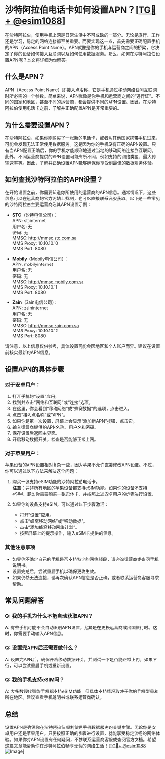 # 沙特阿拉伯电话卡如何设置APN？[[TG💪+ @esim1088](https://t.me/s/esim1088)]

在沙特阿拉伯，使用手机上网是日常生活中不可或缺的一部分。无论是旅行、工作还是学习，稳定的网络连接都至关重要。而要实现这一点，首先需要正确配置手机的APN（Access Point Name）。APN就像是你的手机与运营商之间的桥梁，它决定了你的设备如何接入互联网以及如何使用数据服务。那么，如何在沙特阿拉伯设置APN呢？本文将详细为你解答。

## 什么是APN？

APN（Access Point Name）即接入点名称，它是手机通过移动网络访问互联网时所必需的一个参数。简单来说，APN就像是你手机和运营商之间的“通行证”。不同的国家和地区，甚至不同的运营商，都会提供不同的APN设置。因此，在沙特阿拉伯使用电话卡之前，了解并正确配置APN是非常重要的。

## 为什么需要设置APN？

在沙特阿拉伯，如果你刚购买了一张新的电话卡，或者从其他国家携带手机过来，可能会发现无法正常使用数据服务。这是因为你的手机没有正确的APN设置。只有当APN配置正确后，你的手机才能顺利地通过当地的移动网络连接到互联网。此外，不同运营商提供的APN设置可能有所不同，例如支持的网络类型、最大传输速率等。因此，了解并正确设置APN能够确保你享受到最佳的数据服务体验。

## 如何查找沙特阿拉伯的APN设置？

在开始设置之前，你需要知道你所使用的运营商的APN信息。通常情况下，这些信息可以在运营商的官方网站上找到，也可以直接联系客服获取。以下是一些常见的沙特阿拉伯主要运营商及其APN设置示例：

- **STC**（沙特电信公司）：  
  APN: stcinternet  
  用户名: 无  
  密码: 无  
  MMSC: http://mmsc.stc.com.sa  
  MMS Proxy: 10.10.10.10  
  MMS Port: 8080  

- **Mobily**（Mobily电信公司）：  
  APN: mobilyinternet  
  用户名: 无  
  密码: 无  
  MMSC: http://mmsc.mobily.com.sa  
  MMS Proxy: 10.10.10.11  
  MMS Port: 8080  

- **Zain**（Zain电信公司）：  
  APN: zaininternet  
  用户名: 无  
  密码: 无  
  MMSC: http://mmsc.zain.com.sa  
  MMS Proxy: 10.10.10.12  
  MMS Port: 8080  

请注意，以上信息仅供参考，具体设置可能会因地区和个人账户而异。建议在设置前核实最新的APN信息。

## 设置APN的具体步骤

### 对于安卓用户：

1. 打开手机的“设置”应用。
2. 找到并点击“网络和互联网”或“连接”选项。
3. 在这里，你会看到“移动网络”或“蜂窝数据”的选项，点击进入。
4. 点击“接入点名称”或“APN”。
5. 如果你是第一次设置，屏幕上会显示“添加新APN”按钮，点击它。
6. 输入运营商提供的APN名称、用户名和密码。
7. 保存设置后返回主界面。
8. 开启移动数据开关，检查是否能够正常上网。

### 对于苹果用户：

苹果设备的APN设置相对复杂一些，因为苹果不允许直接修改APN设置。不过，你可以通过以下方法来解决这个问题：

1. 购买一张支持eSIM功能的沙特阿拉伯电话卡。  
   **注意**：并非所有地区的苹果设备都支持eSIM功能。如果你的设备不支持eSIM，那么你需要购买一张实体卡，并按照上述安卓用户的步骤进行设置。

2. 如果你的设备支持eSIM，可以通过以下步骤激活：
   - 打开“设置”应用。
   - 点击“蜂窝移动网络”或“移动数据”。
   - 点击“添加蜂窝移动网络计划”。
   - 按照屏幕上的提示操作，输入eSIM卡提供的信息。

### 其他注意事项

- 如果你不确定自己的手机是否支持特定的网络频段，请咨询运营商或查阅手机说明书。
- 设置完成后，尝试重启手机以确保更改生效。
- 如果仍然无法连接，请再次确认APN信息是否正确，或者联系运营商客服寻求帮助。

## 常见问题解答

### Q: 我的手机为什么不能自动获取APN？
A: 有些手机可能不会自动识别APN设置，尤其是在更换运营商或出国旅行时。这时，你需要手动输入APN信息。

### Q: 设置完APN后还需要做什么？
A: 设置完APN后，确保开启移动数据开关，并测试一下是否能正常上网。如果不行，可以尝试重启手机或重新设置。

### Q: 我的手机支持eSIM吗？
A: 大多数现代智能手机都支持eSIM功能，但具体支持情况取决于你的手机型号和所在地区。建议查看手机说明书或联系运营商确认。

## 总结

设置APN是确保你在沙特阿拉伯顺利使用手机数据服务的关键步骤。无论你是安卓用户还是苹果用户，只要按照正确的步骤进行设置，就能享受稳定流畅的网络体验。如果你对APN设置有任何疑问，不妨联系运营商客服或查阅官方文档。希望这篇文章能帮助你在沙特阿拉伯畅享无忧的网络生活！[[TG💪+ @esim1088](https://t.me/s/esim1088) ![Image](https://i.postimg.cc/4NQfJmqS/Snipaste-2025-05-13-00-14-12.png)]